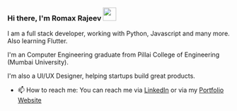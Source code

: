 ### Hi there, I'm Romax Rajeev <img src="https://res.cloudinary.com/dxzx2bxch/image/upload/v1603305558/github/wave_smz3ly.gif" width="30px"/>  
I am a full stack developer, working with Python, Javascript and many more. Also learning Flutter. 

I'm an Computer Engineering graduate from Pillai College of Engineering (Mumbai University).   
  
I'm also a UI/UX Designer, helping startups build great products.  

- 📫 How to reach me: You can reach me via [LinkedIn](https://www.linkedin.com/in/romax-rajeev/) or via my [Portfolio Website](https://www.romaxrajeev.in)

<!-- Icons made by <a href="https://www.flaticon.com/authors/freepik" title="Freepik">Freepik</a> from <a href="https://www.flaticon.com/" title="Flaticon"> www.flaticon.com</a> -->
